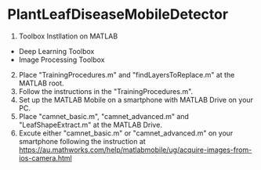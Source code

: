# PlantLeafDiseaseMobileDetector
1) Toolbox Instllation on MATLAB
  - Deep Learning Toolbox
  - Image Processing Toolbox

2) Place "TrainingProcedures.m" and "findLayersToReplace.m" at the MATLAB root.
3) Follow the instructions in the "TrainingProcedures.m".
4) Set up the MATLAB Mobile on a smartphone with MATLAB Drive on your PC.
5) Place "camnet_basic.m", "camnet_advanced.m" and "LeafShapeExtract.m" at the MATLAB Drive.
6) Excute either "camnet_basic.m" or "camnet_advanced.m" on your smartphone following the instruction at https://au.mathworks.com/help/matlabmobile/ug/acquire-images-from-ios-camera.html
